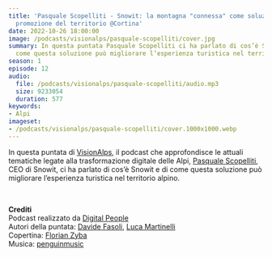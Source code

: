 ```yaml
---
title: 'Pasquale Scopelliti - Snowit: la montagna "connessa" come soluzione per la
  promozione del territorio @Cortina'
date: 2022-10-26 18:00:00
image: /podcasts/visionalps/pasquale-scopelliti/cover.jpg
summary: In questa puntata Pasquale Scopelliti ci ha parlato di cos’è Snowit e di
  come questa soluzione può migliorare l’esperienza turistica nel territorio alpino.
season: 1
episode: 12
audio:
  file: /podcasts/visionalps/pasquale-scopelliti/audio.mp3
  size: 9233054
  duration: 577
keywords:
- Alpi
imageset:
- /podcasts/visionalps/pasquale-scopelliti/cover.1000x1000.webp
---
```


In questa puntata di [VisionAlps](https://www.visionalps.com/), il podcast che approfondisce le attuali tematiche legate alla trasformazione digitale delle Alpi, [Pasquale Scopelliti](https://www.linkedin.com/in/pasqualescopelliti/), CEO di Snowit, ci ha parlato di cos’è Snowit e di come questa soluzione può migliorare l’esperienza turistica nel territorio alpino.

<br>

**Crediti**<br>
Podcast realizzato da [Digital People](https://w3id.org/digitalpeople)<br>
Autori della puntata: [Davide Fasoli](https://www.linkedin.com/in/davide-fasoli-2b3246179/), [Luca Martinelli](https://www.linkedin.com/in/luca-martinelli/)<br>
Copertina: [Florian Zyba](https://www.linkedin.com/in/florian-zyba/)<br>
Musica: [penguinmusic](https://pixabay.com/users/penguinmusic-24940186/)